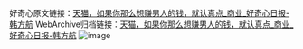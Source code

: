 好奇心原文链接：[天猫，如果你那么想赚男人的钱，就认真点_商业_好奇心日报-韩方航](https://www.qdaily.com/articles/8589.html)
WebArchive归档链接：[天猫，如果你那么想赚男人的钱，就认真点_商业_好奇心日报-韩方航](http://web.archive.org/web/20180617012243/http://www.qdaily.com/articles/8589.html)
![image](http://ww3.sinaimg.cn/large/007d5XDpgy1g3vdjmaditj30u02xn1kx)
